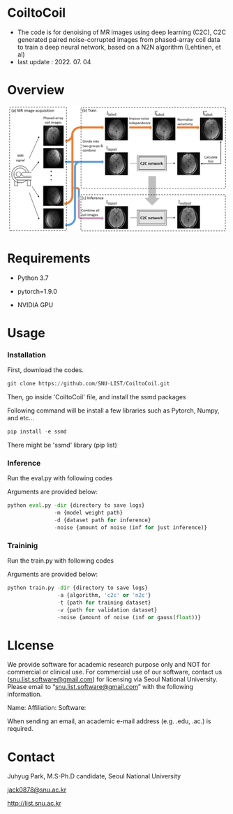 # CoiltoCoil
* The code is for denoising of MR images using deep learning (C2C), C2C 
generated paired noise-corrupted images from phased-array coil data to train a deep neural network, based on a N2N algorithm (Lehtinen, et al)
* last update : 2022. 07. 04

# Overview

![figure 1](/fig1.png)

# Requirements 
* Python 3.7

* pytorch=1.9.0

* NVIDIA GPU 


# Usage
### Installation

First, download the codes. 

```python
git clone https://github.com/SNU-LIST/CoiltoCoil.git
```

Then, go inside 'CoiltoCoil' file, and install the ssmd packages

Following command will be install a few libraries such as Pytorch, Numpy, and etc...
```python
pip install -e ssmd
```
There might be 'ssmd' library (pip list)


### Inference

Run the eval.py with following codes

Arguments are provided below:
```python
python eval.py -dir {directory to save logs} 
               -m {model weight path} 
               -d {dataset path for inference} 
               -noise {amount of noise (inf for just inference)}
```


### Traininig

Run the train.py with following codes

Arguments are provided below:
```python
python train.py -dir {directory to save logs} 
                -a {algorithm, 'c2c' or 'n2c'} 
                -t {path for training dataset} 
                -v {path for validation dataset} 
                -noise {amount of noise (inf or gauss(float))}
```
# LIcense
We provide software for academic research purpose only and NOT for commercial or clinical use.
For commercial use of our software, contact us (snu.list.software@gmail.com) for licensing via Seoul National University.
Please email to “snu.list.software@gmail.com” with the following information.

Name:
Affiliation:
Software:

When sending an email, an academic e-mail address (e.g. .edu, .ac.) is required.

# Contact 
Juhyug Park, M.S-Ph.D candidate, Seoul National University

jack0878@snu.ac.kr

http://list.snu.ac.kr
